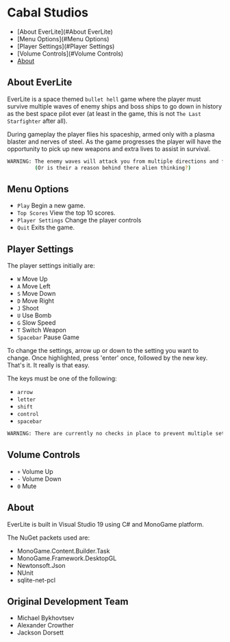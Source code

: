 # Cabal Studios

 - [About EverLite](#About EverLite)
 - [Menu Options](#Menu Options)
 - [Player Settings](#Player Settings)
 - [Volume Controls](#Volume Controls)
 - [About](#About)

## About EverLite

EverLite is a space themed `bullet hell` game where the player must survive multiple waves of enemy ships and boss ships to go down in history as the best space pilot ever (at least in the game, this is not `The Last Starfighter` after all).

During gameplay the player flies his spaceship, armed only with a plasma blaster and nerves of steel. As the game progresses the player will have the opportunity to pick up new weapons and extra lives to assist in survival.

```sh
WARNING: The enemy waves will attack you from multiple directions and fly in seemingly random patterns... 
         (Or is their a reason behind there alien thinking?)
```

## Menu Options

 - `Play` Begin a new game.
 - `Top Scores` View the top 10 scores.
 - `Player Settings` Change the player controls
 - `Quit` Exits the game.

## Player Settings

The player settings initially are:

 - `W` Move Up
 - `A` Move Left
 - `S` Move Down
 - `D` Move Right
 - `J` Shoot
 - `U` Use Bomb
 - `G` Slow Speed
 - `T` Switch Weapon
 - `Spacebar` Pause Game
 
To change the settings, arrow up or down to the setting you want to change. Once highlighted, press 'enter' once, followed by the new key. That's it. It really is that easy.

The keys must be one of the following:

 - `arrow`
 - `letter`
 - `shift`
 - `control`
 - `spacebar`

```sh
WARNING: There are currently no checks in place to prevent multiple settings using the same key.
```

## Volume Controls

 - `+` Volume Up
 - `-` Volume Down
 - `0` Mute

## About

EverLite is built in Visual Studio 19 using C# and MonoGame platform. 

The NuGet packets used are:

 - MonoGame.Content.Builder.Task
 - MonoGame.Framework.DesktopGL
 - Newtonsoft.Json
 - NUnit
 - sqlite-net-pcl

## Original Development Team

 - Michael Bykhovtsev
 - Alexander Crowther
 - Jackson Dorsett
